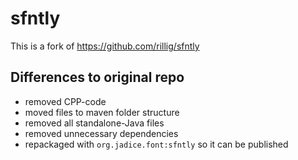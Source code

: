 # sfntly

This is a fork of https://github.com/rillig/sfntly

## Differences to original repo

- removed CPP-code
- moved files to maven folder structure
- removed all standalone-Java files
- removed unnecessary dependencies
- repackaged with `org.jadice.font:sfntly` so it can be published